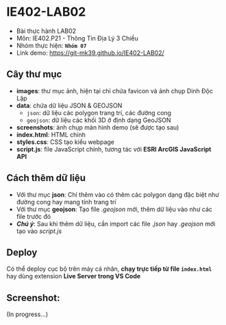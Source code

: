 # IE402-LAB02

- Bài thực hành LAB02
- Môn: IE402.P21 - Thông Tin Địa Lý 3 Chiều
- Nhóm thực hiện: **`Nhóm 07`**
- Link demo: https://git-mk39.github.io/IE402-LAB02/

## Cây thư mục

- **images**: thư mục ảnh, hiện tại chỉ chứa favicon và ảnh chụp Dinh Độc Lập
- **data**: chứa dữ liệu JSON & GEOJSON
  - `json`: dữ liệu các polygon trang trí, các đường cong
  - `geojson`: dữ liệu các khối 3D ở định dạng GeoJSON
- **screenshots**: ảnh chụp màn hình demo (sẽ được tạo sau)
- **index.html**: HTML chính
- **styles.css**: CSS tạo kiểu webpage
- **script.js**: file JavaScript chính, tương tác với **ESRI ArcGIS JavaScript API**

## Cách thêm dữ liệu

- Với thư mục **json**: Chỉ thêm vào có thêm các polygon dạng đặc biệt như đường cong hay mang tính trang trí
- Với thư mục **geojson**: Tạo file _.geojson_ mới, thêm dữ liệu vào như các file trước đó
- **_Chú ý_**: Sau khi thêm dữ liệu, cần import các file _.json_ hay _.geojson_ mới tạo vào _script.js_

## Deploy

Có thể deploy cục bộ trên máy cá nhân, **chạy trực tiếp từ file `index.html`** hay dùng extension **Live Server trong VS Code**

## Screenshot:

(In progress...)

